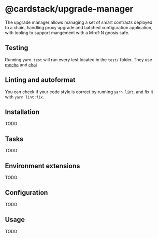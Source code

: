 # @cardstack/upgrade-manager

The upgrade manager allows managing a set of smart contracts deployed to a
chain, handling proxy upgrade and batched configuration application, with
tooling to support mangement with a M-of-N gnosis safe.


## Testing

Running `yarn test` will run every test located in the `test/` folder. They
use [mocha](https://mochajs.org) and [chai](https://www.chaijs.com/)

## Linting and autoformat

You can check if your code style is correct by running `yarn lint`, and fix
it with `yarn lint:fix`.

## Installation
TODO
<!-- 
<_A step-by-step guide on how to install the plugin_>

```bash
npm install <your npm package name> [list of peer dependencies]
```

Import the plugin in your `hardhat.config.js`:

```js
require("<your plugin npm package name>");
```

Or if you are using TypeScript, in your `hardhat.config.ts`:

```ts
import "<your plugin npm package name>";
```
 -->

## Tasks

TODO

<!-- <_A description of each task added by this plugin. If it just overrides internal 
tasks, this may not be needed_>

This plugin creates no additional tasks.

<_or_>

This plugin adds the _example_ task to Hardhat:
```
output of `npx hardhat help example`
```
 -->
## Environment extensions

TODO

<!-- <_A description of each extension to the Hardhat Runtime Environment_>

This plugin extends the Hardhat Runtime Environment by adding an `example` field
whose type is `ExampleHardhatRuntimeEnvironmentField`.
 -->
## Configuration

TODO

<!-- <_A description of each extension to the HardhatConfig or to its fields_>

This plugin extends the `HardhatUserConfig`'s `ProjectPathsUserConfig` object with an optional
`newPath` field.

This is an example of how to set it:

```js
module.exports = {
  paths: {
    newPath: "new-path"
  }
};
```
 -->
## Usage

TODO

<!-- <_A description of how to use this plugin. How to use the tasks if there are any, etc._>

There are no additional steps you need to take for this plugin to work.

Install it and access ethers through the Hardhat Runtime Environment anywhere
you need it (tasks, scripts, tests, etc).
 -->